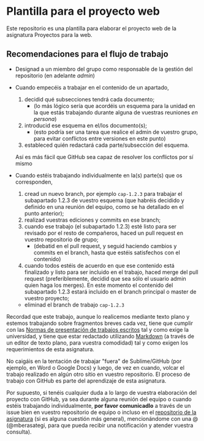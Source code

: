 # Plantilla para el proyecto web

Este repositorio es una plantilla para elaborar el proyecto web de la asignatura Proyectos para la web. 

## Recomendaciones para el flujo de trabajo

- Designad a un miembro del grupo como responsable de la gestión del repositorio (en adelante _admin_)
- Cuando empecéis a trabajar en el contenido de un apartado, 
    1. decidid qué subsecciones tendrá cada documento;
        + (lo más lógico sería que acordéis un esquema para la unidad en la que estás trabajando durante alguna de vuestras reuniones _en persona_)
    2. introducid ese esquema en el/los documento(s);
        + (esto podría ser una tarea que realice el admin de vuestro grupo, para evitar conflictos entre versiones en este punto) 
    3. estableced quién redactará cada parte/subsección del esquema.
    
    Así es más fácil que GitHub sea capaz de resolver los conflictos por sí mismo
- Cuando estéis trabajando individualmente en la(s) parte(s) que os corresponden, 
    1. cread un nuevo branch, por ejemplo `cap-1.2.3` para trabajar el subapartado 1.2.3 de vuestro esquema (que habréis decidido y definido en una reunión del equipo, como se ha detallado en el punto anterior);
    2. realizad vuestras ediciones y commits en ese branch;
    3. cuando ese trabajo (el subapartado 1.2.3) esté listo para ser revisado por el resto de compañeros, haced un pull request en vuestro repositorio de grupo;
        + (debatid en el pull request, y seguid haciendo cambios y commits en el branch, hasta que estéis satisfechos con el contenido)
    4. cuando todos estéis de acuerdo en que ese contenido está finalizado y listo para ser incluido en el trabajo, haced merge del pull request (preferiblemente, decidid que sea sólo el usuario admin quien haga los merges). En este momento el contenido del subapartado 1.2.3 estará incluido en el branch principal o master de vuestro proyecto;
    + eliminad el branch de trabajo `cap-1.2.3`

Recordad que este trabajo, aunque lo realicemos mediante texto plano y estemos trabajando sobre fragmentos breves cada vez, tiene que cumplir con las [Normas de presentación de trabajos escritos](https://alud.deusto.es/mod/resource/view.php?id=123494) tal y como exige la universidad, y tiene que estar redactado utilizando [Markdown](https://github.com/DeustoPWEB/pweb2017/blob/master/markdown.md) (a través de un editor de texto plano, para vuestra comodidad) tal y como exigen los requerimientos de esta asignatura.

No caigáis en la tentación de trabajar "fuera" de Sublime/GitHub (por ejemplo, en Word o Google Docs) y luego, de vez en cuando, volcar el trabajo realizado en algún otro sitio en vuestro repositorio. El proceso de trabajo con GitHub es parte del aprendizaje de esta asignatura.

Por supuesto, si tenéis cualquier duda a lo largo de vuestra elaboración del proyecto con GitHub, ya sea durante alguna reunión del equipo o cuando estéis trabajando individualmente, **por favor comunicadlo** a través de un issue bien en vuestro repositorio de equipo o incluso en el [repositorio de la asignatura](https://github.com/DeustoPWEB/pweb2017/issues) (si es alguna cuestión más general), mencionándome con una @ (@mberasategi, para que pueda recibir una notificación y atender vuestra consulta).
